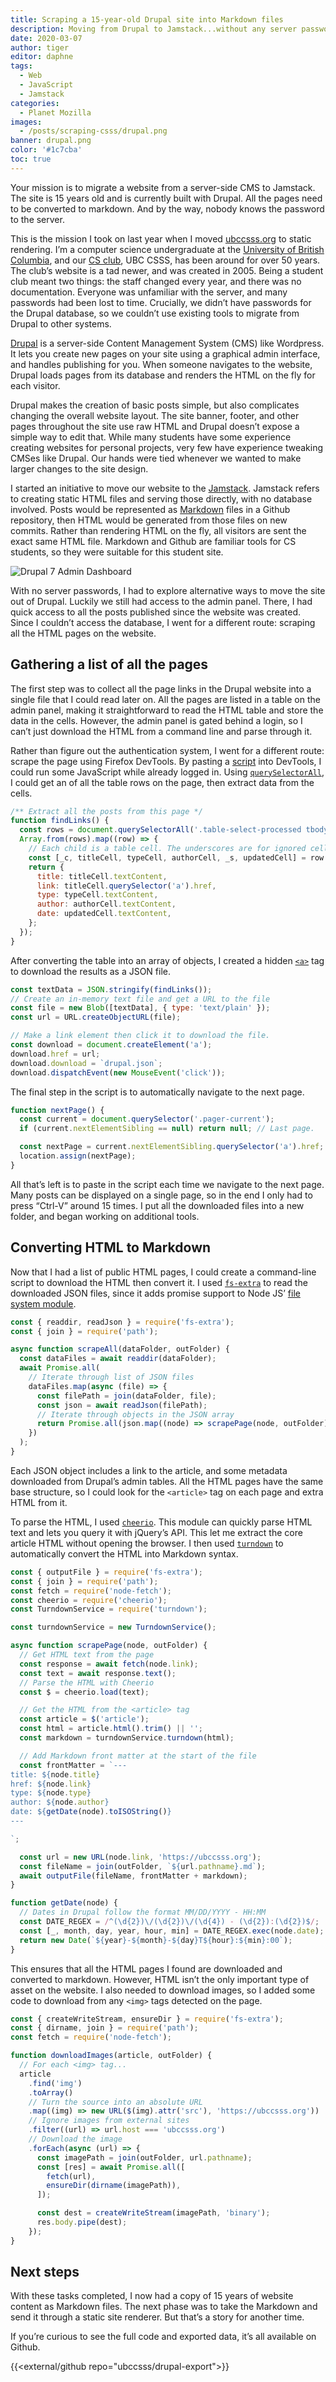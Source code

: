 ```yaml
---
title: Scraping a 15-year-old Drupal site into Markdown files
description: Moving from Drupal to Jamstack...without any server passwords
date: 2020-03-07
author: tiger
editor: daphne
tags:
  - Web
  - JavaScript
  - Jamstack
categories:
  - Planet Mozilla
images:
  - /posts/scraping-csss/drupal.png
banner: drupal.png
color: '#1c7cba'
toc: true
---
```


Your mission is to migrate a website from a server-side CMS to Jamstack. The site is 15 years old and is currently built with Drupal. All the pages need to be converted to markdown. And by the way, nobody knows the password to the server.

This is the mission I took on last year when I moved [ubccsss.org](http://ubccsss.org/) to static rendering. I’m a computer science undergraduate at the [University of British Columbia](https://www.ubc.ca/), and our [CS club](https://ubccsss.org/), UBC CSSS, has been around for over 50 years. The club’s website is a tad newer, and was created in 2005. Being a student club meant two things: the staff changed every year, and there was no documentation. Everyone was unfamiliar with the server, and many passwords had been lost to time. Crucially, we didn’t have passwords for the Drupal database, so we couldn’t use existing tools to migrate from Drupal to other systems.

[Drupal](https://www.drupal.org/) is a server-side Content Management System (CMS) like Wordpress. It lets you create new pages on your site using a graphical admin interface, and handles publishing for you. When someone navigates to the website, Drupal loads pages from its database and renders the HTML on the fly for each visitor.

Drupal makes the creation of basic posts simple, but also complicates changing the overall website layout. The site banner, footer, and other pages throughout the site use raw HTML and Drupal doesn’t expose a simple way to edit that. While many students have some experience creating websites for personal projects, very few have experience tweaking CMSes like Drupal. Our hands were tied whenever we wanted to make larger changes to the site design.

I started an initiative to move our website to the [Jamstack](https://jamstack.org/). Jamstack refers to creating static HTML files and serving those directly, with no database involved. Posts would be represented as [Markdown](https://en.wikipedia.org/wiki/Markdown) files in a Github repository, then HTML would be generated from those files on new commits. Rather than rendering HTML on the fly, all visitors are sent the exact same HTML file. Markdown and Github are familiar tools for CS students, so they were suitable for this student site.

![Drupal 7 Admin Dashboard](drupal.png)

With no server passwords, I had to explore alternative ways to move the site out of Drupal. Luckily we still had access to the admin panel. There, I had quick access to all the posts published since the website was created. Since I couldn’t access the database, I went for a different route: scraping all the HTML pages on the website.

## Gathering a list of all the pages

The first step was to collect all the page links in the Drupal website into a single file that I could read later on. All the pages are listed in a table on the admin panel, making it straightforward to read the HTML table and store the data in the cells. However, the admin panel is gated behind a login, so I can’t just download the HTML from a command line and parse through it.

Rather than figure out the authentication system, I went for a different route: scrape the page using Firefox DevTools. By pasting a [script](https://github.com/ubccsss/drupal-export/blob/master/scrape_list.js) into DevTools, I could run some JavaScript while already logged in. Using [`querySelectorAll`](https://developer.mozilla.org/en-US/docs/Web/API/Document/querySelectorAll), I could get an of all the table rows on the page, then extract data from the cells.

```js
/** Extract all the posts from this page */
function findLinks() {
  const rows = document.querySelectorAll('.table-select-processed tbody tr');
  Array.from(rows).map((row) => {
    // Each child is a table cell. The underscores are for ignored cells.
    const [_c, titleCell, typeCell, authorCell, _s, updatedCell] = row.children;
    return {
      title: titleCell.textContent,
      link: titleCell.querySelector('a').href,
      type: typeCell.textContent,
      author: authorCell.textContent,
      date: updatedCell.textContent,
    };
  });
}
```

After converting the table into an array of objects, I created a hidden [`<a>`](https://developer.mozilla.org/en-US/docs/Web/HTML/Element/a) tag to download the results as a JSON file.

```js
const textData = JSON.stringify(findLinks());
// Create an in-memory text file and get a URL to the file
const file = new Blob([textData], { type: 'text/plain' });
const url = URL.createObjectURL(file);

// Make a link element then click it to download the file.
const download = document.createElement('a');
download.href = url;
download.download = `drupal.json`;
download.dispatchEvent(new MouseEvent('click'));
```

The final step in the script is to automatically navigate to the next page.

```js
function nextPage() {
  const current = document.querySelector('.pager-current');
  if (current.nextElementSibling == null) return null; // Last page.

  const nextPage = current.nextElementSibling.querySelector('a').href;
  location.assign(nextPage);
}
```

All that’s left is to paste in the script each time we navigate to the next page. Many posts can be displayed on a single page, so in the end I only had to press “Ctrl-V” around 15 times. I put all the downloaded files into a new folder, and began working on additional tools.

## Converting HTML to Markdown

Now that I had a list of public HTML pages, I could create a command-line script to download the HTML then convert it. I used [`fs-extra`](https://www.npmjs.com/package/fs-extra) to read the downloaded JSON files, since it adds promise support to Node JS’ [file system module](https://nodejs.org/api/fs.html).

```js
const { readdir, readJson } = require('fs-extra');
const { join } = require('path');

async function scrapeAll(dataFolder, outFolder) {
  const dataFiles = await readdir(dataFolder);
  await Promise.all(
    // Iterate through list of JSON files
    dataFiles.map(async (file) => {
      const filePath = join(dataFolder, file);
      const json = await readJson(filePath);
      // Iterate through objects in the JSON array
      return Promise.all(json.map((node) => scrapePage(node, outFolder)));
    })
  );
}
```

Each JSON object includes a link to the article, and some metadata downloaded from Drupal’s admin tables. All the HTML pages have the same base structure, so I could look for the `<article>` tag on each page and extra HTML from it.

To parse the HTML, I used [`cheerio`](https://cheerio.js.org/). This module can quickly parse HTML text and lets you query it with jQuery’s API. This let me extract the core article HTML without opening the browser. I then used [`turndown`](https://github.com/domchristie/turndown) to automatically convert the HTML into Markdown syntax.

```js
const { outputFile } = require('fs-extra');
const { join } = require('path');
const fetch = require('node-fetch');
const cheerio = require('cheerio');
const TurndownService = require('turndown');

const turndownService = new TurndownService();

async function scrapePage(node, outFolder) {
  // Get HTML text from the page
  const response = await fetch(node.link);
  const text = await response.text();
  // Parse the HTML with Cheerio
  const $ = cheerio.load(text);

  // Get the HTML from the <article> tag
  const article = $('article');
  const html = article.html().trim() || '';
  const markdown = turndownService.turndown(html);

  // Add Markdown front matter at the start of the file
  const frontMatter = `---
title: ${node.title}
href: ${node.link}
type: ${node.type}
author: ${node.author}
date: ${getDate(node).toISOString()}
---

`;

  const url = new URL(node.link, 'https://ubccsss.org');
  const fileName = join(outFolder, `${url.pathname}.md`);
  await outputFile(fileName, frontMatter + markdown);
}

function getDate(node) {
  // Dates in Drupal follow the format MM/DD/YYYY - HH:MM
  const DATE_REGEX = /^(\d{2})\/(\d{2})\/(\d{4}) - (\d{2}):(\d{2})$/;
  const [_, month, day, year, hour, min] = DATE_REGEX.exec(node.date);
  return new Date(`${year}-${month}-${day}T${hour}:${min}:00`);
}
```

This ensures that all the HTML pages I found are downloaded and converted to markdown. However, HTML isn’t the only important type of asset on the website. I also needed to download images, so I added some code to download from any `<img>` tags detected on the page.

```js
const { createWriteStream, ensureDir } = require('fs-extra');
const { dirname, join } = require('path');
const fetch = require('node-fetch');

function downloadImages(article, outFolder) {
  // For each <img> tag...
  article
    .find('img')
    .toArray()
    // Turn the source into an absolute URL
    .map((img) => new URL($(img).attr('src'), 'https://ubccsss.org'))
    // Ignore images from external sites
    .filter((url) => url.host === 'ubccsss.org')
    // Download the image
    .forEach(async (url) => {
      const imagePath = join(outFolder, url.pathname);
      const [res] = await Promise.all([
        fetch(url),
        ensureDir(dirname(imagePath)),
      ]);

      const dest = createWriteStream(imagePath, 'binary');
      res.body.pipe(dest);
    });
}
```

## Next steps

With these tasks completed, I now had a copy of 15 years of website content as Markdown files. The next phase was to take the Markdown and send it through a static site renderer. But that’s a story for another time.

If you’re curious to see the full code and exported data, it’s all available on Github.

{{<external/github repo="ubccsss/drupal-export">}}
